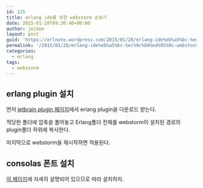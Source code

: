 ```yaml
---
id: 125
title: erlang ide를 위한 webstorm 손보기
date: 2015-01-28T09:30:40+00:00
author: jeidee
layout: post
guid: 'https://erlnote.wordpress.com/2015/01/28/erlang-ide%eb%a5%bc-%ec%9c%84%ed%95%9c-webstorm-%ec%86%90%eb%b3%b4%ea%b8%b0/'
permalink: '/2015/01/28/erlang-ide%eb%a5%bc-%ec%9c%84%ed%95%9c-webstorm-%ec%86%90%eb%b3%b4%ea%b8%b0/'
categories:
  - erlang
tags:
  - webstorm
---
```

## erlang plugin 설치

먼저 [jetbrain plugin 페이지](https://plugins.jetbrains.com/plugin/7083?pr=)에서 erlang plugin을 다운로드 받는다.

적당한 폴더에 압축을 풀어놓고 Erlang폴더 전체를 webstorm이 설치된 경로의 plugin폴더 하위에 복사한다.

마지막으로 webstorm을 재시작하면 적용된다.

## consolas 폰트 설치

[이 페이지](http://crazia.tistory.com/entry/Ubuntu-%EC%9A%B0%EB%B6%84%ED%88%AC-%EB%A6%AC%EB%88%85%EC%8A%A4-1110-%EC%97%90-%EC%BD%98%EC%86%94%EB%9D%BC%EC%8A%A4-Consolas-%ED%8F%B0%ED%8A%B8-%EC%89%BD%EA%B2%8C-%EC%84%A4%EC%B9%98%ED%95%98%EA%B8%B0)에 자세히 설명되어 있으므로 따라 설치하자.